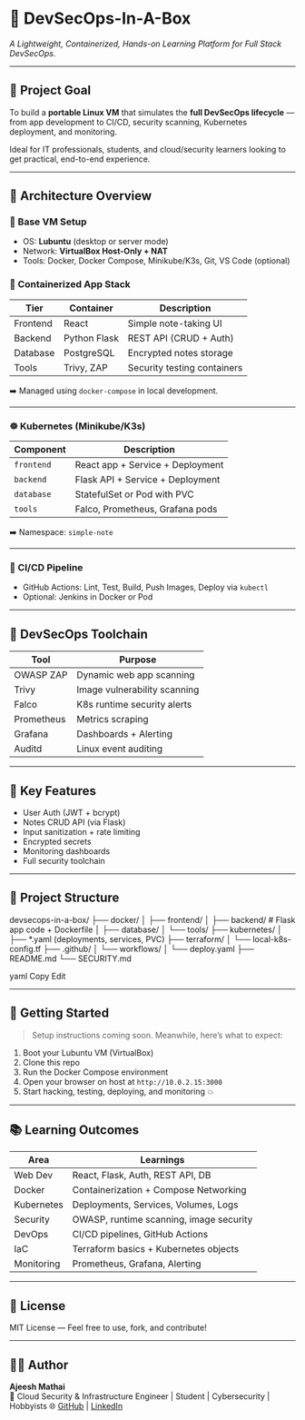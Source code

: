 # 🧰 DevSecOps-In-A-Box

*A Lightweight, Containerized, Hands-on Learning Platform for Full Stack DevSecOps.*

---

## 🌟 Project Goal

To build a **portable Linux VM** that simulates the **full DevSecOps lifecycle** — from app development to CI/CD, security scanning, Kubernetes deployment, and monitoring.

Ideal for IT professionals, students, and cloud/security learners looking to get practical, end-to-end experience.

---

## 🧱 Architecture Overview

### 🔧 Base VM Setup

- OS: **Lubuntu** (desktop or server mode)
- Network: **VirtualBox Host-Only + NAT**
- Tools: Docker, Docker Compose, Minikube/K3s, Git, VS Code (optional)

### 🐳 Containerized App Stack

| Tier     | Container   | Description                    |
| -------- | ----------- | ------------------------------ |
| Frontend | React       | Simple note-taking UI          |
| Backend  | Python Flask| REST API (CRUD + Auth)         |
| Database | PostgreSQL  | Encrypted notes storage        |
| Tools    | Trivy, ZAP  | Security testing containers    |

➡️ Managed using `docker-compose` in local development.

---

### ☸️ Kubernetes (Minikube/K3s)

| Component   | Description                          |
| ----------- | ------------------------------------ |
| `frontend`  | React app + Service + Deployment     |
| `backend`   | Flask API + Service + Deployment     |
| `database`  | StatefulSet or Pod with PVC          |
| `tools`     | Falco, Prometheus, Grafana pods      |

➡️ Namespace: `simple-note`

---

### 🔁 CI/CD Pipeline

- GitHub Actions: Lint, Test, Build, Push Images, Deploy via `kubectl`
- Optional: Jenkins in Docker or Pod

---

## 🔐 DevSecOps Toolchain

| Tool           | Purpose                          |
| -------------- | -------------------------------- |
| OWASP ZAP      | Dynamic web app scanning         |
| Trivy          | Image vulnerability scanning     |
| Falco          | K8s runtime security alerts      |
| Prometheus     | Metrics scraping                 |
| Grafana        | Dashboards + Alerting            |
| Auditd         | Linux event auditing             |

---

## 🧪 Key Features

- User Auth (JWT + bcrypt)
- Notes CRUD API (via Flask)
- Input sanitization + rate limiting
- Encrypted secrets
- Monitoring dashboards
- Full security toolchain

---

## 📂 Project Structure

devsecops-in-a-box/
├── docker/
│ ├── frontend/
│ ├── backend/ # Flask app code + Dockerfile
│ ├── database/
│ └── tools/
├── kubernetes/
│ ├── *.yaml (deployments, services, PVC)
├── terraform/
│ └── local-k8s-config.tf
├── .github/
│ └── workflows/
│ └── deploy.yaml
├── README.md
└── SECURITY.md

yaml
Copy
Edit

---

## 🚀 Getting Started

> Setup instructions coming soon. Meanwhile, here’s what to expect:

1. Boot your Lubuntu VM (VirtualBox)
2. Clone this repo
3. Run the Docker Compose environment
4. Open your browser on host at `http://10.0.2.15:3000`
5. Start hacking, testing, deploying, and monitoring 💥

---

## 📚 Learning Outcomes

| Area         | Learnings                                |
| ------------ | ---------------------------------------- |
| Web Dev      | React, Flask, Auth, REST API, DB         |
| Docker       | Containerization + Compose Networking    |
| Kubernetes   | Deployments, Services, Volumes, Logs     |
| Security     | OWASP, runtime scanning, image security  |
| DevOps       | CI/CD pipelines, GitHub Actions          |
| IaC          | Terraform basics + Kubernetes objects    |
| Monitoring   | Prometheus, Grafana, Alerting            |

---

## 📌 License

MIT License — Feel free to use, fork, and contribute!

---

## 🙋‍♂️ Author

**Ajeesh Mathai**  
💼 Cloud Security & Infrastructure Engineer | Student | Cybersecurity | Hobbyists
🌐 [GitHub](https://amathew0.github.io/CyberSec/) | [LinkedIn](https://www.linkedin.com/in/ajeesh-mathai3)
